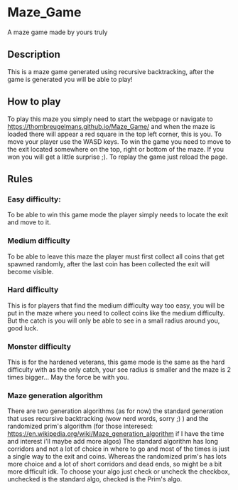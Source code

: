 # Maze_Game
A maze game made by yours truly

## Description
This is a maze game generated using recursive backtracking, after the game is generated you will be able to play!

## How to play
To play this maze you simply need to start the webpage or navigate to https://thombreugelmans.github.io/Maze_Game/ and when the maze is loaded there will appear a red square in the top left corner, this is you. To move your player use the WASD keys. To win the game you need to move to the exit located somewhere on the top, right or bottom of the maze. If you won you will get a little surprise ;). To replay the game just reload the page.

## Rules
### Easy difficulty:
To be able to win this game mode the player simply needs to locate the exit and move to it.

### Medium difficulty
To be able to leave this maze the player must first collect all coins that get spawned randomly, after the last coin has been collected the exit will become visible.

### Hard difficulty
This is for players that find the medium difficulty way too easy, you will be put in the maze where you need to collect coins like the medium difficulty. But the catch is you will only be able to see in a small radius around you, good luck.

### Monster difficulty
This is for the hardened veterans, this game mode is the same as the hard difficulty with as the only catch, your see radius is smaller and the maze is 2 times bigger... May the force be with you.

### Maze generation algorithm
There are two generation algorithms (as for now) the standard generation that uses recursive backtracking (wow nerd words, sorry ;) ) and the randomized prim's algorithm (for those interesed: https://en.wikipedia.org/wiki/Maze_generation_algorithm if I have the time and interest i'll maybe add more algos) The standard algorithm has long corridors and not a lot of choice in where to go and most of the times is just a single way to the exit and coins. Whereas the randomized prim's has lots more choice and a lot of short corridors and dead ends, so might be a bit more difficult idk. To choose your algo just check or uncheck the checkbox, unchecked is the standard algo, checked is the Prim's algo.
